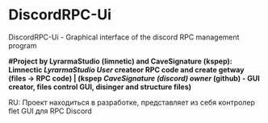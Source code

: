 # DiscordRPC-Ui
DiscordRPC-Ui - Graphical interface of the discord RPC management program

**#Project by LyrarmaStudio (limnetic) and CaveSignature (kspep): Limnectic *LyrarmaStudio User* createor RPC code and create getway (files -> RPC code) | (kspep *CaveSignature (discord) owner* (github) - GUI creator, files control GUI, disinger and structure files)**

RU:
Проект находиться в разработке, представляет из себя контролер flet GUI для RPC Discord
